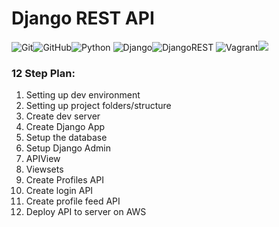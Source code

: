 # Django REST API

![Git](https://img.shields.io/badge/git-%23F05033.svg?style=for-the-badge&logo=git&logoColor=white)![GitHub](https://img.shields.io/badge/github-%23121011.svg?style=for-the-badge&logo=github&logoColor=white)![Python](https://img.shields.io/badge/python-3670A0?style=for-the-badge&logo=python&logoColor=ffdd54)
![Django](https://img.shields.io/badge/django-%23092E20.svg?style=for-the-badge&logo=django&logoColor=white)![DjangoREST](https://img.shields.io/badge/DJANGO-REST-ff1709?style=for-the-badge&logo=django&logoColor=white&color=ff1709&labelColor=gray)
![Vagrant](https://img.shields.io/badge/vagrant-%231563FF.svg?style=for-the-badge&logo=vagrant&logoColor=white)<img src="https://img.shields.io/badge/virtualbox-%23183A61.svg?&style=for-the-badge&logo=virtualbox&logoColor=white" />

### 12 Step Plan:
1. Setting up dev environment
2. Setting up project folders/structure
3. Create dev server
4. Create Django App
5. Setup the database
6. Setup Django Admin
7. APIView
8. Viewsets
9. Create Profiles API
10. Create login API
11. Create profile feed API
12. Deploy API to server on AWS

